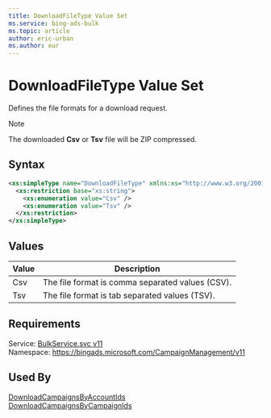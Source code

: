 ```yaml
---
title: DownloadFileType Value Set
ms.service: bing-ads-bulk
ms.topic: article
author: eric-urban
ms.author: eur
---
```

# DownloadFileType Value Set
Defines the file formats for a download request.

> [!NOTE]
> The downloaded **Csv** or **Tsv** file will be ZIP compressed.

## Syntax
```xml
<xs:simpleType name="DownloadFileType" xmlns:xs="http://www.w3.org/2001/XMLSchema">
  <xs:restriction base="xs:string">
    <xs:enumeration value="Csv" />
    <xs:enumeration value="Tsv" />
  </xs:restriction>
</xs:simpleType>
```

## <a name="values"></a>Values

|Value|Description|
|-----------|---------------|
|<a name="csv"></a>Csv|The file format is comma separated values (CSV).|
|<a name="tsv"></a>Tsv|The file format is tab separated values (TSV).|

## Requirements
Service: [BulkService.svc v11](https://bulk.api.bingads.microsoft.com/Api/Advertiser/CampaignManagement/v11/BulkService.svc)  
Namespace: https://bingads.microsoft.com/CampaignManagement/v11  

## Used By
[DownloadCampaignsByAccountIds](downloadcampaignsbyaccountids.md)  
[DownloadCampaignsByCampaignIds](downloadcampaignsbycampaignids.md)  
